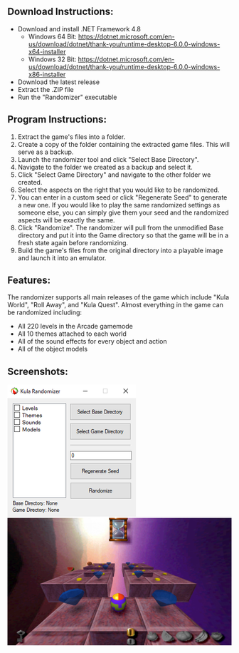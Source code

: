 Download Instructions:
-----

 - Download and install .NET Framework 4.8
   - Windows 64 Bit: https://dotnet.microsoft.com/en-us/download/dotnet/thank-you/runtime-desktop-6.0.0-windows-x64-installer
   - Windows 32 Bit: https://dotnet.microsoft.com/en-us/download/dotnet/thank-you/runtime-desktop-6.0.0-windows-x86-installer
 - Download the latest release
 - Extract the .ZIP file
 - Run the "Randomizer" executable

Program Instructions:
-----

1. Extract the game's files into a folder.
2. Create a copy of the folder containing the extracted game files. This will serve as a backup.
3. Launch the randomizer tool and click "Select Base Directory".
4. Navigate to the folder we created as a backup and select it.
5. Click "Select Game Directory" and navigate to the other folder we created.
7. Select the aspects on the right that you would like to be randomized.
8. You can enter in a custom seed or click "Regenerate Seed" to generate a new one. If you would like to play the same
randomized settings as someone else, you can simply give them your seed and the randomized aspects will be exactly the same.
9. Click "Randomize". The randomizer will pull from the unmodified Base directory and put it into the Game directory so that
the game will be in a fresh state again before randomizing.
10. Build the game's files from the original directory into a playable image and launch it into an emulator.

Features:
------

The randomizer supports all main releases of the game which include "Kula World", "Roll Away", and "Kula Quest". Almost everything
in the game can be randomized including:

 - All 220 levels in the Arcade gamemode
 - All 10 themes attached to each world
 - All of the sound effects for every object and action
 - All of the object models
 
Screenshots:
-----

![Screenshot 1](https://raw.githubusercontent.com/SaturnKai/Randomizer/main/.screenshots/Screenshot%201.png)
![Screenshot 2](https://raw.githubusercontent.com/SaturnKai/Randomizer/main/.screenshots/Screenshot%202.png)